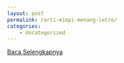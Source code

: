 ```yaml
---
layout: post
permalink: /arti-mimpi-menang-lotre/
categories:
    - Uncategorized
---
```


[Baca Selengkapnya](/05)